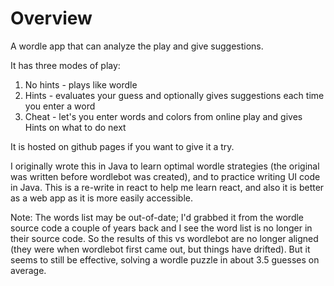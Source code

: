# Overview

A wordle app that can analyze the play and give suggestions.

It has three modes of play:
1) No hints - plays like wordle
2) Hints - evaluates your guess and optionally gives suggestions each time you enter a word
3) Cheat - let's you enter words and colors from online play and gives Hints on what to do next

It is hosted on github pages if you want to give it a try.

I originally wrote this in Java to learn optimal wordle strategies (the original was written before wordlebot was created), and to practice writing UI code in Java. This is a re-write in react to help me learn react, and also it is better as a web app as it is more easily accessible.

Note: The words list may be out-of-date; I'd grabbed it from the wordle source code a couple of years back and I see the word list is no longer in their source code. So the results of this vs wordlebot are no longer aligned (they were when wordlebot first came out, but things have drifted). But it seems to still be effective, solving a wordle puzzle in about 3.5 guesses on average.


